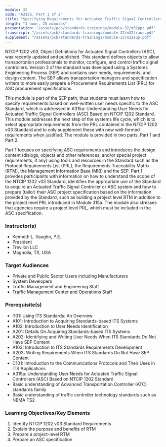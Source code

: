 ```yaml
---
module: 32
code: "A315b, Part 1 of 2"
title: "Specifying Requirements for Actuated Traffic Signal Controllers (ASC) Based on NTCIP 1202 v03 Standard (Updated 2021)"
length: "1 hour, 25 minutes"
presentation: "/assets/pcb/standards-trainings/module-32/m32ppt.pdf"
transcript: "/assets/pcb/standards-trainings/module-32/m32trans.pdf"
supplement: "/assets/pcb/standards-trainings/module-32/m32sup.pdf"
---
```

NTCIP 1202 v03, Object Definitions for Actuated Signal Controllers (ASC), was recently updated and published. This standard defines objects to allow transportation professionals to monitor, configure, and control traffic signal controllers. Version 3 of the standard was developed using a Systems Engineering Process (SEP) and contains user needs, requirements, and design content. The SEP allows transportation managers and specification writers to more easily prepare a Procurement Requirements List (PRL) for ASC procurement specifications.

This module is part of the SEP path; thus students must learn how to specify requirements based on well-written user needs specific to the ASC Standard, which is addressed in A315a: Understanding User Needs for Actuated Traffic Signal Controllers (ASC) Based on NTCIP 1202 Standard. This module addresses the next step of the systems life cycle, which is to select appropriate requirements from the PRL contained in the NTCIP 1202 v03 Standard and to only supplement these with new well-formed requirements when justified. The module is provided in two parts, Part 1 and Part 2.

Part 1 focuses on specifying ASC requirements and introduces the design content (dialogs, objects and other references, and/or special project requirements, if any) using tools and resources in the Standard such as the Protocol Requirements List (PRL), the Requirements Traceability Matrix (RTM), the Management Information Base (MIB) and the SEP. Part 1 provides participants with information on how to understand the scope of the NTCIP 1202 v03 Standard, identifies the appropriate use of the Standard to acquire an Actuated Traffic Signal Controller or ASC system and how to prepare (tailor) their ASC project specification based on the information provided by the Standard, such as building a project level RTM in addition to the project level PRL introduced in Module 315a. The module also stresses that agencies require a project level PRL, which must be included in the ASC specification.

### Instructor(s)
* Kenneth L. Vaughn, P.E.
* President
* Trevilon LLC
* Magnolia, TX, USA

### Target Audiences
* Private and Public Sector Users including Manufacturers
* System Developers
* Traffic Management and Engineering Staff
* Traffic Management Center and Operations Staff

### Prerequisite(s)
* I101: Using ITS Standards: An Overview
* A101: Introduction to Acquiring Standards-based ITS Systems
* A102: Introduction to User Needs Identification
* A201: Details On Acquiring Standards-based ITS Systems
* A202: Identifying and Writing User Needs When ITS Standards Do Not Have SEP Content
* A103: Introduction to ITS Standards Requirements Development
* A203: Writing Requirements When ITS Standards Do Not Have SEP Content
* C101: Introduction to the Communications Protocols and Their Uses in ITS Applications
* A315a: Understanding User Needs for Actuated Traffic Signal Controllers (ASC) Based on NTCIP 1202 Standard
* Basic understanding of Advanced Transportation Controller (ATC) standards family
* Basic understanding of traffic controller technology standards such as NEMA TS2

### Learning Objectives/Key Elements
1. Identify NTCIP 1202 v03 Standard Requirements
2. Explain the purpose and benefits of RTM
3. Prepare a project-level RTM
4. Prepare an ASC specification 